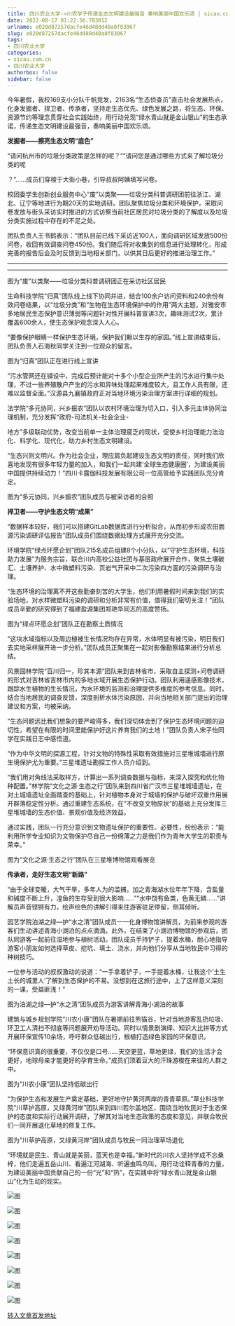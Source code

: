 ```yaml
---
title: 四川农业大学->川农学子传递生态文明建设最强音 奏响美丽中国欢乐颂​ | sicau.com.cn
date: 2022-08-17 01:22:56.783012
urlname: e020d87257dacfe46d480d40a8f83067
slug: e020d87257dacfe46d480d40a8f83067
tags: 
- 四川农业大学
categories:
- sicau.com.cn
- 四川农业大学
authorbox: false
sidebar: false
---
```

今年暑假，我校169支小分队千帆竞发，2163名“生态侦查员”直击社会发展热点，化身发掘者、捍卫者、传承者，坚持走生态优先、绿色发展之路，将生态、环保、资源节约等理念贯穿社会实践始终，用行动兑现“绿水青山就是金山银山”的生态承诺，传递生态文明建设最强音，奏响美丽中国欢乐颂。

**发掘者——擦亮生态文明“底色”**

“请问杭州市的垃圾分类政策是怎样的呢？”“请问您是通过哪些方式来了解垃圾分类的呢
<!--more-->
？”……成员们穿梭于大街小巷，引导叔叔阿姨填写问卷。

校团委学生创新创业服务中心“废”以类聚——垃圾分类科普调研团前往浙江、湖北、辽宁等地进行为期20天的实地调研。团队聚焦垃圾分类和环境保护，采取问卷发放与街头采访实时推进的方式访察当前社区居民对垃圾分类的了解度以及垃圾分类实施过程中存在的不足之处。

团队负责人王书鹤表示：“团队目前已线下采访近100人，面向调研区域发放500份问卷，收回有效调查问卷450份。我们随后将对收集到的信息进行处理转化，形成完善的报告后会及时反馈到当地相关部门，以供其日后更好的推进治理工作。”

****

****

图为“废”以类聚——垃圾分类科普调研团正在采访社区居民

生命科技学院“归真”团队线上线下协同并进，结合100余户访问资料和240余份有效问卷结果，以“垃圾分类”和“生物在生态环境保护中的作用”两大主题，对雅安市多地居民生态保护意识薄弱等问题针对性开展科普宣讲3次，趣味测试2次，累计覆盖600余人，使生态保护观念深入人心。

“要像保护眼睛一样保护生态环境，保护我们赖以生存的家园。”线上宣讲结束后，团队负责人石海秋同学关注到一位观众的留言。

图为“归真”团队正在进行线上宣讲

“污水管网还在铺设中，完成后预计能对十多个小型企业所产生的污水进行集中处理，不过一些养殖散户产生的污水和异味处理起来难度较大，且工作人员有限，还难以监督全面。”汉源县九襄镇政府正对当地环境污染治理方案进行详细的规划。

法学院“多元协同，兴乡振农”团队以农村环境治理为切入口，引入多元主体协同治理机制，充分发挥“政府-司法机关-社会企业-

地方”多级联动优势，改变当前单一主体治理疲乏的现状，促使乡村治理能力法治化、科学化、现代化，助力乡村生态文明建设。

“生态兴则文明兴。作为社会企业，理应肩负起建设生态文明的责任，同时我们欣喜地发现有很多年轻力量的加入，和我们一起共建‘全球生态健康圈’，为建设美丽中国提供持续动力！”四川卡露伽科技发展有限公司一位高管给予实践团队充分肯定。

图为“多元协同，兴乡振农”团队成员与被采访者的合照

**捍卫者——守护生态文明“成果”**

“数据样本较好，我们可以搭建GitLab数据库进行分析拟合，从而初步形成农田面源污染调研评估报告”团队成员们围绕数据处理方式展开充分交流。

环境学院“绿点环愿企划”团队215名成员组建8个小分队，以“守护生态环境，科技助力发展”为服务宗旨，联合川内高校公益社团与基层政府展开合作，聚焦土壤碳汇、土壤养护、水中微塑料污染、页岩气开采中二次污染四方面的污染调研与治理。

“生态环境的治理离不开这些勤奋刻苦的大学生，他们利用暑假时间来到我们的实验场地，对水样微塑料污染的调研和分析非常有价值，值得我们密切关注！”团队成员辛勤的研究得到了福建盈源集团郑艳华同志的高度赞扬。

图为“绿点环愿企划”团队正在勘察土质情况

“这块水域指标以及周边植被生长情况均存在异常，水体明显有被污染，明日我们去实地采样展开进一步分析。”团队成员正聚集在一起对影像勘察结果进行分析总结。

风景园林学院“百川归一，珍其本源”团队来到吉林省市，采取自主探测+问卷调研的形式对吉林省吉林市内的多地水域开展生态保护行动。团队利用遥感影像技术，跟踪水生植物的生长情况，为水环境的监测和治理提供多维度的参考信息。同时，结合当地居民的调查反馈，深度剖析水体污染原因，并向当地相关部门提出的治理建议和方案，均被采纳。

“生态问题远比我们想象的要严峻得多，我们深切体会到了保护生态环境问题的迫切性，希望在有限的时间里能保护好这片养育我们的土地！”团队负责人宋子怡同学在实践日志中感悟道。

“作为中华文明的探源工程，针对文物的特殊性采取有效措施对三星堆城墙进行原生境保护尤为重要。”三星堆遗址勘探工作人员介绍到。

“我们用对角线法采取样方，计算出一系列调查数据与指标，来深入探究和优化物种配置。”林学院“文化之源·生态之行”团队来到四川省广汉市三星堆城墙遗址，在对土城墙遗址全面踏查的基础上，针对植物本身对于城墙的保护与破坏双重作用展开群落稳定性分析。通过重建生态系统，在“不改变文物原状”的基础上充分发挥三星堆城墙的生态价值、景观价值及经济效益。

通过实践，团队一行充分意识到文物遗址保护的重要性、必要性，纷纷表示：“能利用所学专业知识为文物保护尽自己一份绵薄之力是我们作为青年大学生的职责与荣幸。”

图为“文化之源·生态之行”团队在三星堆博物馆观看展览

**传承者，走好生态文明“新路”**

“由于全球变暖，大气干旱，多年人为的滥捕，加之青海湖水位年年下降，含盐量和碱度不断上升，湟鱼的生存受到很大影响……”“水中饶有鱼类，色黄无鳞……”讲解员声音铿锵有力，绘声绘色的讲解引得来往游客驻足停留，侧耳倾听。

园艺学院泊湖之绿—护“水之清”团队成员一一化身博物馆讲解员，为前来参观的游客们生动讲述青海小湖泊的点点滴滴。此外，在结束了小湖泊博物馆的参观后，团队同游客一起前往湿地参与植树活动。团队成员手持铲子，提着水桶，耐心地指导游客小朋友如何选择草皮、挖坑、填土、浇水，并向他们分享从当地牧民中习得的种树技巧。

一位参与活动的叔叔激动的说道：“一手拿着铲子，一手提着水桶，让我这个‘土生土长的城里人’了解到生态保护的不易。没想到在这旅行途中，上了这样意义深刻的一课，受益匪浅！”

图为泊湖之绿—护“水之清”团队成员为游客讲解青海小湖泊的故事

建筑与城乡规划学院“川农小康”团队在暑期前往熊猫谷，针对当地游客乱扔垃圾、环卫工人清扫不彻底等问题展开劝导活动。同时以情景剧演绎、知识大比拼等方式开展环保宣传10余场，呼吁群众低碳出行，根植打造绿色家园的环保意识。

“环保意识真的很重要，不仅仅是口号……天空更蓝，草地更绿，我们的生活才会更好，地球母亲才能更好的孕育生命。”成员们顶着豆大的汗珠游梭在来往的人群之中。

图为“川农小康”团队坚持低碳出行

“为保护生态和发展生产奠定基础，更好地守护黄河两岸的青青草原。”草业科技学院“川草护高原，又绿黄河岸”团队来到四川若尔盖地区，围绕当地牧民对于生态保护的态度和实际行动展开调研，了解其对当地生态政策的态度和意见，并联合牧民们一同开展退化草地的修复工作。

图为“川草护高原，又绿黄河岸”团队成员与牧民一同治理草场退化

“环境就是民生、青山就是美丽，蓝天也是幸福。”新时代的川农人坚持学成不忘桑梓，他们走遍五岳山川、看遍江河湖海、听遍虫鸣鸟叫，用行动诠释青春的力量，为建设美丽中国贡献自己的一份“光”和“热”，在实践中将“绿水青山就是金山银山”化为生动的现实。

![图](https://news.sicau.edu.cn/__local/C/AC/D8/2AC9945B08CF31BB9B5D2CF316E_1FBA6CF3_57381.png)

![图](https://news.sicau.edu.cn/__local/8/99/3D/D17A25D16728FD875B3937B9F1B_DFEE165D_488C6.png)

![图](https://news.sicau.edu.cn/__local/4/8D/21/E039F84E58F0484605FEA3ED122_173FF3AE_514DB.png)

![图](https://news.sicau.edu.cn/__local/3/4E/59/E02476560E5D79CB98979D4701A_6F324091_47E95.png)

![图](https://news.sicau.edu.cn/__local/B/EC/92/594AEA1C8EAEFA41FD65A06A477_F6EFDBFF_96E60.png)

![图](https://news.sicau.edu.cn/__local/9/4C/DC/458F6CA47E6CEC554177ACDEE0A_EAB68722_74F16.png)

![图](https://news.sicau.edu.cn/__local/7/2A/4F/74B7556F27B50ED942348D3292A_E9030B38_4C284.png)

![图](https://news.sicau.edu.cn/__local/9/53/A5/A11BDB5E731F0ACBA2C595CDB1A_BCDEC4BC_65831.png)

[转入文章首发地址](https://news.sicau.edu.cn/info/1078/69150.htm)